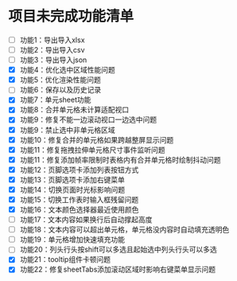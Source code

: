 # 项目未完成功能清单

- [ ] 功能1：导出导入xlsx
- [ ] 功能2：导出导入csv
- [ ] 功能3：导出导入json
- [x] 功能4：优化选中区域性能问题
- [x] 功能5：优化渲染性能问题
- [ ] 功能6：保存以及历史记录
- [x] 功能7：单元sheet功能
- [x] 功能8：合并单元格未计算适配视口
- [x] 功能9：修复不能一边滚动视口一边选中问题
- [x] 功能9：禁止选中非单元格区域
- [x] 功能10：修复合并的单元格如果跨越整屏显示问题
- [x] 功能11：修复拖拽拉伸单元格尺寸事件监听问题
- [x] 功能11：修复添加帧率限制时表格内有合并单元格时绘制抖动问题
- [x] 功能12：页脚选项卡添加列表按钮方式
- [x] 功能13：页脚选项卡添加右键菜单
- [x] 功能14：切换页面时光标影响问题
- [x] 功能15：切换工作表时输入框残留问题
- [x] 功能16：文本颜色选择器最近使用颜色
- [ ] 功能17：文本内容如果换行后自动撑起高度
- [ ] 功能18：文本内容可以超出单元格，单元格没内容时自动填充透明色
- [ ] 功能19：单元格增加快速填充功能
- [ ] 功能20：列头行头按shift可以多选且起始选中列头行头可以多选
- [x] 功能21：tooltip组件卡顿问题
- [x] 功能22：修复sheetTabs添加滚动区域时影响右键菜单显示问题
